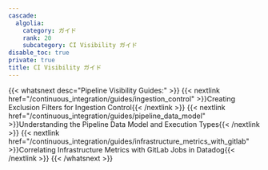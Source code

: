 ```yaml
---
cascade:
  algolia:
    category: ガイド
    rank: 20
    subcategory: CI Visibility ガイド
disable_toc: true
private: true
title: CI Visibility ガイド
---
```


{{< whatsnext desc="Pipeline Visibility Guides:" >}}
    {{< nextlink href="/continuous_integration/guides/ingestion_control" >}}Creating Exclusion Filters for Ingestion Control{{< /nextlink >}}
    {{< nextlink href="/continuous_integration/guides/pipeline_data_model" >}}Understanding the Pipeline Data Model and Execution Types{{< /nextlink >}}
    {{< nextlink href="/continuous_integration/guides/infrastructure_metrics_with_gitlab" >}}Correlating Infrastructure Metrics with GitLab Jobs in Datadog{{< /nextlink >}}
{{< /whatsnext >}}
